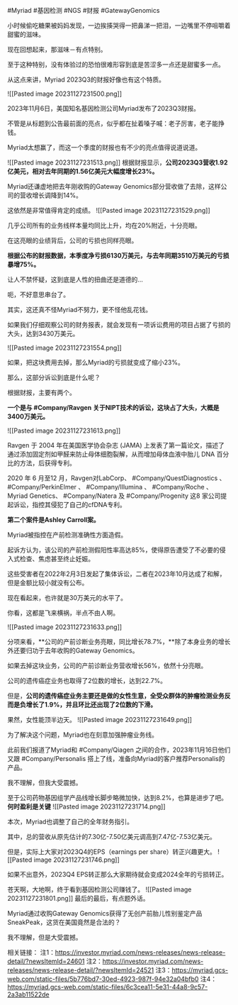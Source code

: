 #Myriad #基因检测 #NGS #财报 #GatewayGenomics


小时候偷吃糖果被妈妈发现，一边挨揍哭得一把鼻涕一把泪，一边嘴里不停咀嚼着甜蜜的滋味。

现在回想起来，那滋味－有点特别。

至于这种特别，没有体验过的恐怕很难形容到底是苦涩多一点还是甜蜜多一点。

从这点来讲，Myriad 2023Q3的财报好像也有这个特质。

![[Pasted image 20231127231500.png]]

2023年11月6日，美国知名基因检测公司Myriad发布了2023Q3财报。

不管是从标题到公告最前面的亮点，似乎都在扯着嗓子喊：老子厉害，老子能挣钱。

Myriad太想赢了，而这一个季度的财报也有不少的亮点值得说道说道。

![[Pasted image 20231127231513.png]]
根据财报显示，**公司2023Q3营收1.92亿美元，相对去年同期的1.56亿美元大幅度增长23%。**

Myriad还谦虚地把去年刚收购的Gateway Genomics部分营收做了去除，这样公司的营收增长调降到14%。

这依然是非常值得肯定的成绩。
![[Pasted image 20231127231529.png]]

几乎公司所有的业务线样本量均同比上升，均在20%附近，十分亮眼。

在这亮眼的业绩背后，公司的亏损也同样亮眼。

**根据公布的财报数据，本季度净亏损6130万美元，与去年同期3510万美元的亏损暴增75%。**

让人不禁怀疑，这到底是人性的扭曲还是道德的...

呃，不好意思串台了。

其实，这还真不怪Myriad不努力，更不怪他乱花钱。

如果我们仔细观察公司的财务报表，就会发现有一项诉讼费用的项目占据了亏损的大头，达到3430万美元。

![[Pasted image 20231127231554.png]]

如果，把这块费用去掉，那么Myriad的亏损就变成了缩小23%。

那么，这部分诉讼到底是什么呢？

根据财报，主要有两个。

**一个是与 #Company/Ravgen 关于NIPT技术的诉讼，这块占了大头，大概是3400万美元。**

![[Pasted image 20231127231613.png]]

Ravgen 于 2004 年在美国医学协会杂志 (JAMA) 上发表了第一篇论文，描述了通过添加固定剂如甲醛来防止母体细胞裂解，从而增加母体血液中胎儿 DNA 百分比的方法，后获得专利。

2020 年 6 月至12 月，Ravgen对LabCorp、 #Company/QuestDiagnostics 、 #Company/PerkinElmer 、 #Company/Illumina 、 #Company/Roche 、Myriad Genetics、 #Company/Natera 及 #Company/Progenity 这8 家公司提起诉讼，指控其侵犯了自己的cfDNA专利。

**第二个案件是Ashley Carroll案。**

Myriad被指控在产前检测准确性方面造假。

起诉方认为，该公司的产前检测假阳性率高达85%，使得原告遭受了不必要的侵入式检查、焦虑甚至终止妊娠。

这些受害者在2022年2月3日发起了集体诉讼，二者在2023年10月达成了和解，但是金额比较小就没有公布。

现在看起来，也许就是30万美元的水平了。

你看，这都是飞来横祸，半点不由人啊。

![[Pasted image 20231127231633.png]]

分项来看，**公司的产前诊断业务亮眼，同比增长78.7%，**除了本身业务的增长外还要归功于去年收购的Gateway Genomics。

如果去掉这块业务，公司的产前诊断业务营收增长56%，依然十分亮眼。

公司的遗传癌症业务也取得了2位数的增长，达到22.7%。

但是，**公司的遗传癌症业务主要还是做的女性生意，全受众群体的肿瘤检测业务反而是负增长了1.9%，并且环比还出现了2位数的下滑。**

果然，女性能顶半边天。
![[Pasted image 20231127231649.png]]

为了解决这个问题，Myriad也在刻意加强肿瘤业务线。

此前我们报道了Myriad和 #Company/Qiagen 之间的合作，2023年11月16日他们又跟 #Company/Personalis 搭上了线，准备向Myriad的客户推荐Personalis的产品。

我不理解，但我大受震撼。

至于公司药物基因组学产品线增长脚步略微加快，达到8.2%，也算是进步了吧。
**何时盈利是关键**
![[Pasted image 20231127231714.png]]

本次，Myriad也调整了自己的全年财务指引。

其中，总的营收从原先估计的7.30亿-7.50亿美元调高到7.47亿-7.53亿美元。

但是，实际上大家对2023Q4的EPS（earnings per share）转正兴趣更大。
![[Pasted image 20231127231746.png]]

如果不出意外，2023Q4 EPS转正那么大家期待就会变成2024全年的亏损转正。

苍天啊，大地啊，终于看到基因检测公司赚钱了。
![[Pasted image 20231127231801.png]]
最后的最后，有点题外话。

Myriad通过收购Gateway Genomics获得了无创产前胎儿性别鉴定产品SneakPeak，这货在美国竟然是合法的？

我不理解，但是大受震撼。


相关链接：
注1：https://investor.myriad.com/news-releases/news-release-detail/?newsItemId=24601
注2：https://investor.myriad.com/news-releases/news-release-detail/?newsItemId=24521
注3：https://myriad.gcs-web.com/static-files/5b776bd7-30ed-4923-987f-94e32a04bfb0
注4：https://myriad.gcs-web.com/static-files/6c3cea11-5e31-44a8-9c57-2a3ab11522de
